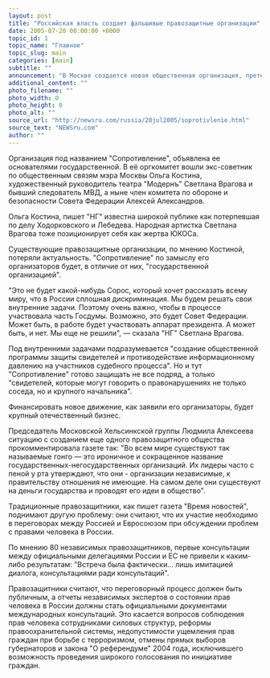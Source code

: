 ```yaml
---
layout: post
title: "Российская власть создает фальшивые правозащитные организации"
date: 2005-07-20 00:00:00 +0000
topic_id: 1
topic_name: "Главное"
topic_slug: main
categories: [main]
subtitle: ""
announcement: "В Москве создается новая общественная организация, претендующая на статус правозащитной. Она не столь многочисленна, как прокремлевское движение \"Наши\", пишет \"Независимая газета\", но так же организована государством и финансируется крупным бизнесом."
additional_content: ""
photo_filename: ""
photo_width: 0
photo_height: 0
photo_alt: ""
source_url: "http://newsru.com/russia/20jul2005/soprotivlenie.html"
source_text: "NEWSru.com"
author: ""
---
```

Организация под названием "Сопротивление", объявлена ее основателями государственной. В её оргкомитет вошли экс-советник по общественным связям мэра Москвы Ольга Костина, художественный руководитель театра "Модернъ" Светлана Врагова и бывший следователь МВД, а ныне член комитета по обороне и безопасности Совета Федерации Алексей Александров.

Ольга Костина, пишет "НГ" известна широкой публике как потерпевшая по делу Ходорковского и Лебедева. Народная артистка Светлана Врагова тоже позиционирует себя как жертва ЮКОСа.

Существующие правозащитные организации, по мнению Костиной, потеряли актуальность. "Сопротивление" по замыслу его организаторов будет, в отличие от них, "государственной организацией".

"Это не будет какой-нибудь Сорос, который хочет рассказать всему миру, что в России сплошная дискриминация. Мы будем решать свои внутренние задачи. Поэтому очень важно, чтобы в процессе участвовала часть Госдумы. Возможно, это будет Совет Федерации. Может быть, в работе будет участвовать аппарат президента. А может быть, и нет. Мы еще не решили", &mdash; сказала "НГ" Светлана Врагова.

Под внутренними задачами подразумевается "создание общественной программы защиты свидетелей и противодействие информационному давлению на участников судебного процесса". Но и тут "Сопротивление" готово защищать не все подряд, а только "свидетелей, которые могут говорить о правонарушениях не только соседа, но и крупного начальника".

Финансировать новое движение, как заявили его организаторы, будет крупный отечественный бизнес.

Председатель Московской Хельсинкской группы Людмила Алексеева ситуацию с созданием еще одного правозащитного общества прокомментировала газете так: "Во всем мире существуют так называемые гонго &mdash; это ироничное и сокращенное название государственных-негосударственных организаций. Их лидеры часто с пеной у рта утверждают, что они - организации независимые, к правительству отношения не имеющие. На самом деле они существуют на деньги государства и проводят его идеи в общество".

Традиционные правозащитники, как пишет газета "Время новостей", поднимают другую проблему: они считают, что их участие необходимо в переговорах между Россией и Евросоюзом при обсуждении проблем с правами человека в России.

По мнению 80 независимых правозащитников, первые консультации между официальными делегациями России и ЕС не привели к каким-либо результатам: "Встреча была фактически... лишь имитацией диалога, консультациями ради консультаций".

Правозащитники считают, что переговорный процесс должен быть публичным, а отчеты независимых экспертов о состоянии прав человека в России должны стать официальными документами международных консультаций. Это касается вопросов соблюдения прав человека сотрудниками силовых структур, реформы правоохранительной системы, недопустимости ущемления прав граждан при борьбе с терроризмом, отмены прямых выборов губернаторов и закона "О референдуме" 2004 года, исключившего возможность проведения широкого голосования по инициативе граждан.
